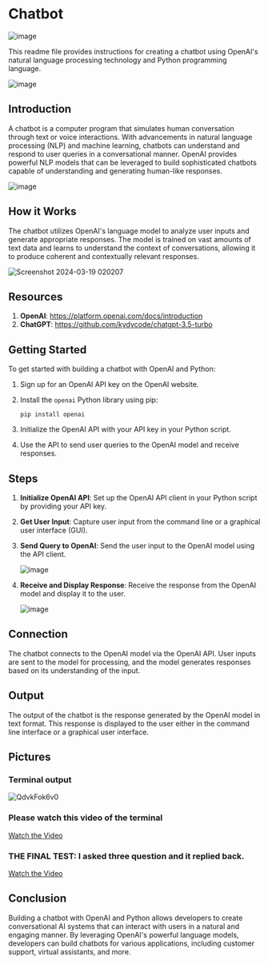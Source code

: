 # Chatbot

![image](https://github.com/ItsRawanMoha/Chatbot/assets/156599594/d2fc6245-41e4-4657-8312-8c3d6f9500c0)

This readme file provides instructions for creating a chatbot using OpenAI's natural language processing technology and Python programming language.

![image](https://github.com/ItsRawanMoha/Chatbot/assets/156599594/6df268c7-f4ba-46e5-ae7f-4323f636aa42)


## Introduction

A chatbot is a computer program that simulates human conversation through text or voice interactions. With advancements in natural language processing (NLP) and machine learning, chatbots can understand and respond to user queries in a conversational manner. OpenAI provides powerful NLP models that can be leveraged to build sophisticated chatbots capable of understanding and generating human-like responses.

![image](https://github.com/ItsRawanMoha/Chatbot/assets/156599594/7aaf4094-774e-4872-b1a9-f740b1ad3829)


## How it Works

The chatbot utilizes OpenAI's language model to analyze user inputs and generate appropriate responses. The model is trained on vast amounts of text data and learns to understand the context of conversations, allowing it to produce coherent and contextually relevant responses.

![Screenshot 2024-03-19 020207](https://github.com/ItsRawanMoha/Chatbot/assets/156599594/9f355704-4d30-4ec0-ad68-b6adcd7a4cf7)

## Resources

1. **OpenAI**: https://platform.openai.com/docs/introduction
2. **ChatGPT**: https://github.com/kydycode/chatgpt-3.5-turbo

## Getting Started

To get started with building a chatbot with OpenAI and Python:

1. Sign up for an OpenAI API key on the OpenAI website.
2. Install the `openai` Python library using pip:
   
   ```
   pip install openai
   ```
4. Initialize the OpenAI API with your API key in your Python script.
5. Use the API to send user queries to the OpenAI model and receive responses.

## Steps

1. **Initialize OpenAI API**: Set up the OpenAI API client in your Python script by providing your API key.
2. **Get User Input**: Capture user input from the command line or a graphical user interface (GUI).
3. **Send Query to OpenAI**: Send the user input to the OpenAI model using the API client.

   ![image](https://github.com/ItsRawanMoha/Chatbot/assets/156599594/da55becf-fafc-4dec-a19b-7b66de9acc06)
   
4. **Receive and Display Response**: Receive the response from the OpenAI model and display it to the user.

   ![image](https://github.com/ItsRawanMoha/Chatbot/assets/156599594/a9f99b3d-1d55-4353-97ca-3343c5cc0fc9)


## Connection

The chatbot connects to the OpenAI model via the OpenAI API. User inputs are sent to the model for processing, and the model generates responses based on its understanding of the input.

## Output

The output of the chatbot is the response generated by the OpenAI model in text format. This response is displayed to the user either in the command line interface or a graphical user interface.

## Pictures

### Terminal output

![QdvkFok6v0](https://github.com/ItsRawanMoha/Chatbot/assets/156599594/a401d480-76e2-483b-9960-92bc505d8cc3)

### Please watch this video of the terminal
[Watch the Video](https://github.com/ItsRawanMoha/Chatbot/blob/main/Chatbot%20Sp%20-%20Made%20with%20Clipchamp.mp4)

### THE FINAL TEST: I asked three question and it replied back.

[Watch the Video](https://github.com/ItsRawanMoha/Chatbot/blob/main/TerminalFinal.mp4)


## Conclusion

Building a chatbot with OpenAI and Python allows developers to create conversational AI systems that can interact with users in a natural and engaging manner. By leveraging OpenAI's powerful language models, developers can build chatbots for various applications, including customer support, virtual assistants, and more.
